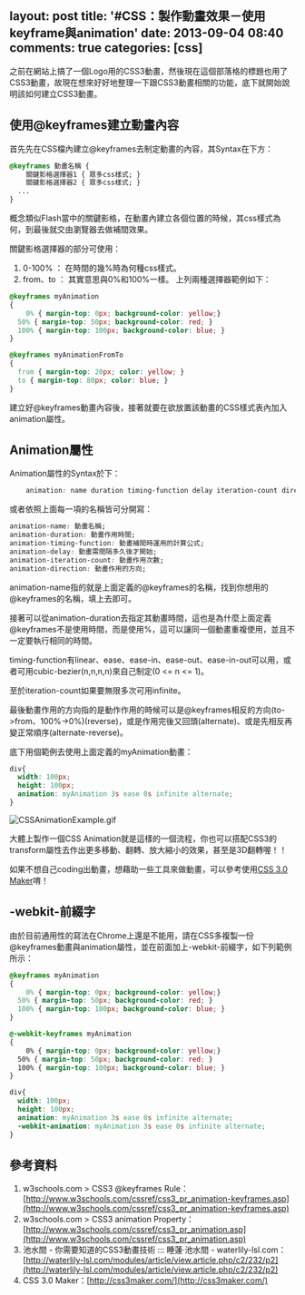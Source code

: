 layout: post
title: '#CSS：製作動畫效果－使用keyframe與animation'
date: 2013-09-04 08:40
comments: true
categories: [css]
---
之前在網站上搞了一個Logo用的CSS3動畫，然後現在這個部落格的標題也用了CSS3動畫，故現在想來好好地整理一下跟CSS3動畫相關的功能，底下就開始說明該如何建立CSS3動畫。

## 使用@keyframes建立動畫內容
首先先在CSS檔內建立@keyframes去制定動畫的內容，其Syntax在下方：
```css keyframes.css
@keyframes 動畫名稱 {
	關鍵影格選擇器1 { 眾多css樣式; }
	關鍵影格選擇器2 { 眾多css樣式; }
  ...
}
```
概念類似Flash當中的關鍵影格，在動畫內建立各個位置的時候，其css樣式為何，到最後就交由瀏覽器去做補間效果。

關鍵影格選擇器的部分可使用：
1. 0-100% ： 在時間的幾%時為何種css樣式。
2. from、to ： 其實意思與0%和100%一樣。
上列兩種選擇器範例如下：
```css percent-selector.css
@keyframes myAnimation
{
	0% { margin-top: 0px; background-color: yellow;}
  50% { margin-top: 50px; background-color: red; }
  100% { margin-top: 100px; background-color: blue; }
}
```
```css from-to-selector.css
@keyframes myAnimationFromTo
{
  from { margin-top: 20px; color: yellow; }
  to { margin-top: 80px; color: blue; }
}
```
建立好@keyframes動畫內容後，接著就要在欲放置該動畫的CSS樣式表內加入animation屬性。

## Animation屬性
Animation屬性的Syntax於下：
```css animation.css
	animation: name duration timing-function delay iteration-count direction;
```
或者依照上面每一項的名稱皆可分開寫：
```css animation-split.css
animation-name: 動畫名稱;
animation-duration: 動畫作用時間;
animation-timing-function: 動畫補間時運用的計算公式;
animation-delay: 動畫需間隔多久後才開始;
animation-iteration-count: 動畫作用次數;
animation-direction: 動畫作用的方向;
```
animation-name指的就是上面定義的@keyframes的名稱，找到你想用的@keyframes的名稱，填上去即可。

接著可以從animation-duration去指定其動畫時間，這也是為什麼上面定義@keyframes不是使用時間，而是使用%，這可以讓同一個動畫重複使用，並且不一定要執行相同的時間。

timing-function有linear、ease、ease-in、ease-out、ease-in-out可以用，或者可用cubic-bezier(n,n,n,n)來自己制定(0 <= n <= 1)。

至於iteration-count如果要無限多次可用infinite。

最後動畫作用的方向指的是動作作用的時候可以是@keyframes相反的方向(to->from、100%->0%)(reverse)，或是作用完後又回頭(alternate)、或是先相反再變正常順序(alternate-reverse)。

底下用個範例去使用上面定義的myAnimation動畫：
```css div-animation.css
div{
  width: 100px;
  height: 100px;
  animation: myAnimation 3s ease 0s infinite alternate;
}
```
![CSSAnimationExample.gif](http://user-image.logdown.io/user/412/blog/412/post/99828/qvZxc31IRNudZBNFdMna_CSSAnimationExample.gif)

大體上製作一個CSS Animation就是這樣的一個流程，你也可以搭配CSS3的transform屬性去作出更多移動、翻轉、放大縮小的效果，甚至是3D翻轉喔！！

如果不想自己coding出動畫，想藉助一些工具來做動畫，可以參考使用[CSS 3.0 Maker](http://css3maker.com/)唷！

## -webkit-前綴字
由於目前通用性的寫法在Chrome上還是不能用，請在CSS多複製一份@keyframes動畫與animation屬性，並在前面加上-webkit-前綴字，如下列範例所示：
```css webkit.css
@keyframes myAnimation
{
	0% { margin-top: 0px; background-color: yellow;}
  50% { margin-top: 50px; background-color: red; }
  100% { margin-top: 100px; background-color: blue; }
}

@-webkit-keyframes myAnimation
{
	0% { margin-top: 0px; background-color: yellow;}
  50% { margin-top: 50px; background-color: red; }
  100% { margin-top: 100px; background-color: blue; }
}

div{
  width: 100px;
  height: 100px;
  animation: myAnimation 3s ease 0s infinite alternate;
  -webkit-animation: myAnimation 3s ease 0s infinite alternate;
}
```

## 參考資料
1. w3schools.com > CSS3 @keyframes Rule：[http://www.w3schools.com/cssref/css3_pr_animation-keyframes.asp](http://www.w3schools.com/cssref/css3_pr_animation-keyframes.asp)
2. w3schools.com > CSS3 animation Property：[http://www.w3schools.com/cssref/css3_pr_animation.asp](http://www.w3schools.com/cssref/css3_pr_animation.asp)
3. 池水間 - 你需要知道的CSS3動畫技術 ::: 睡蓮‧池水間 - waterlily-lsl.com：[http://waterlily-lsl.com/modules/article/view.article.php/c2/232/p2](http://waterlily-lsl.com/modules/article/view.article.php/c2/232/p2)
4. CSS 3.0 Maker：[http://css3maker.com/](http://css3maker.com/)